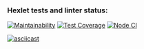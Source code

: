 ### Hexlet tests and linter status:

[![Maintainability](https://api.codeclimate.com/v1/badges/a6a74afff2d5a22c7383/maintainability)](https://codeclimate.com/github/isour/frontend-project-lvl2/maintainability)
[![Test Coverage](https://api.codeclimate.com/v1/badges/a6a74afff2d5a22c7383/test_coverage)](https://codeclimate.com/github/isour/frontend-project-lvl2/test_coverage)
[![Node CI](https://github.com/isour/frontend-project-lvl2/workflows/hexlet-check/badge.svg)](https://github.com/isour/frontend-project-lvl2/actions)

[![asciicast](https://asciinema.org/a/HmsHSCnsiFY1TqxQ1ZfaHuNP3.svg)](https://asciinema.org/a/HmsHSCnsiFY1TqxQ1ZfaHuNP3)